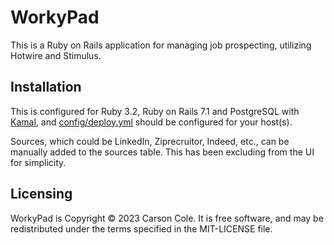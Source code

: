 # WorkyPad

This is a Ruby on Rails application for managing job prospecting, utilizing Hotwire and Stimulus.


## Installation

This is configured for Ruby 3.2, Ruby on Rails 7.1 and PostgreSQL with [Kamal](https://github.com/basecamp/kamal), and [config/deploy.yml](/config/deploy.yml) should be configured for your host(s).

Sources, which could be LinkedIn, Ziprecruitor, Indeed, etc., can be manually added to the sources table. This has been excluding from the UI for simplicity.


## Licensing

WorkyPad is Copyright © 2023 Carson Cole. It is free software, and may be redistributed under the terms specified in the MIT-LICENSE file.
